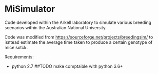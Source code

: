 # MiSimulator
Code developed within the Arkell laboratory to simulate various breeding scenarios within the Australian National University. 

Code was modified from https://sourceforge.net/projects/breedingsim/ to isntead estimate the average time taken to produce a certain genotype of mice sotck. 


Requirements: 
* python 2.7 ##TODO make comptaible with python 3.6+
